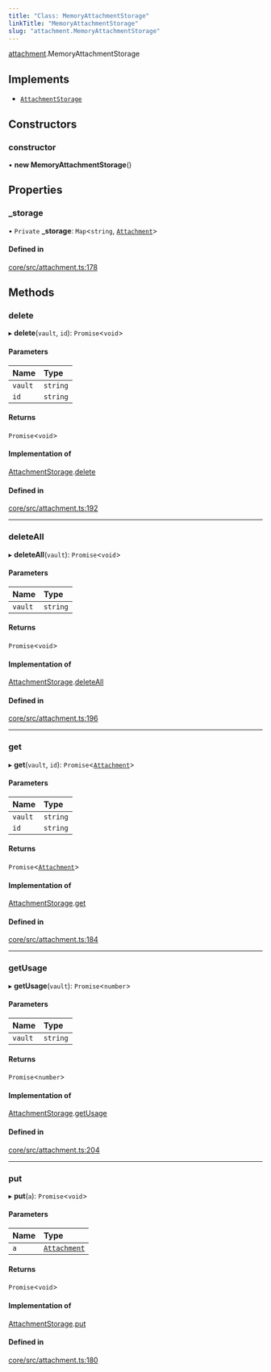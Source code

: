 ```yaml
---
title: "Class: MemoryAttachmentStorage"
linkTitle: "MemoryAttachmentStorage"
slug: "attachment.MemoryAttachmentStorage"
---
```


[attachment](../../modules/attachment).MemoryAttachmentStorage

## Implements

-   [`AttachmentStorage`](../../interfaces/attachment.AttachmentStorage)

## Constructors

### constructor

• **new MemoryAttachmentStorage**()

## Properties

### \_storage

• `Private` **\_storage**: `Map`<`string`,
[`Attachment`](../attachment.Attachment)\>

#### Defined in

[core/src/attachment.ts:178](https://github.com/padloc/padloc/blob/b00eb4fd/packages/core/src/attachment.ts#L178)

## Methods

### delete

▸ **delete**(`vault`, `id`): `Promise`<`void`\>

#### Parameters

| Name    | Type     |
| :------ | :------- |
| `vault` | `string` |
| `id`    | `string` |

#### Returns

`Promise`<`void`\>

#### Implementation of

[AttachmentStorage](../../interfaces/attachment.AttachmentStorage).[delete](../interfaces/attachment.AttachmentStorage#delete)

#### Defined in

[core/src/attachment.ts:192](https://github.com/padloc/padloc/blob/b00eb4fd/packages/core/src/attachment.ts#L192)

---

### deleteAll

▸ **deleteAll**(`vault`): `Promise`<`void`\>

#### Parameters

| Name    | Type     |
| :------ | :------- |
| `vault` | `string` |

#### Returns

`Promise`<`void`\>

#### Implementation of

[AttachmentStorage](../../interfaces/attachment.AttachmentStorage).[deleteAll](../interfaces/attachment.AttachmentStorage#deleteall)

#### Defined in

[core/src/attachment.ts:196](https://github.com/padloc/padloc/blob/b00eb4fd/packages/core/src/attachment.ts#L196)

---

### get

▸ **get**(`vault`, `id`): `Promise`<[`Attachment`](../attachment.Attachment)\>

#### Parameters

| Name    | Type     |
| :------ | :------- |
| `vault` | `string` |
| `id`    | `string` |

#### Returns

`Promise`<[`Attachment`](../attachment.Attachment)\>

#### Implementation of

[AttachmentStorage](../../interfaces/attachment.AttachmentStorage).[get](../interfaces/attachment.AttachmentStorage#get)

#### Defined in

[core/src/attachment.ts:184](https://github.com/padloc/padloc/blob/b00eb4fd/packages/core/src/attachment.ts#L184)

---

### getUsage

▸ **getUsage**(`vault`): `Promise`<`number`\>

#### Parameters

| Name    | Type     |
| :------ | :------- |
| `vault` | `string` |

#### Returns

`Promise`<`number`\>

#### Implementation of

[AttachmentStorage](../../interfaces/attachment.AttachmentStorage).[getUsage](../interfaces/attachment.AttachmentStorage#getusage)

#### Defined in

[core/src/attachment.ts:204](https://github.com/padloc/padloc/blob/b00eb4fd/packages/core/src/attachment.ts#L204)

---

### put

▸ **put**(`a`): `Promise`<`void`\>

#### Parameters

| Name | Type                                     |
| :--- | :--------------------------------------- |
| `a`  | [`Attachment`](../attachment.Attachment) |

#### Returns

`Promise`<`void`\>

#### Implementation of

[AttachmentStorage](../../interfaces/attachment.AttachmentStorage).[put](../interfaces/attachment.AttachmentStorage#put)

#### Defined in

[core/src/attachment.ts:180](https://github.com/padloc/padloc/blob/b00eb4fd/packages/core/src/attachment.ts#L180)
